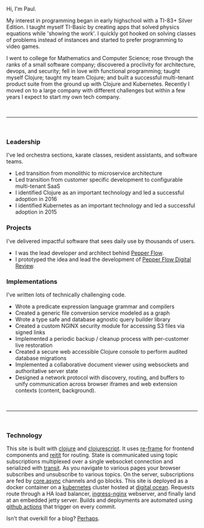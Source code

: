 Hi, I'm Paul.

My interest in programming began in early highschool with a TI-83+ Silver Edition.
I taught myself TI-Basic by creating apps that solved physics equations while 'showing the work'. 
I quickly got hooked on solving classes of problems instead of instances and started to prefer 
programming to video games.

I went to college for Mathematics and Computer Science; rose through the ranks of a small software company;
discovered a proclivity for architecture, devops, and security; fell in love with functional programming; 
taught myself Clojure; taught my team Clojure; and built a successful multi-tenant product suite from the 
ground up with Clojure and Kubernetes. Recently I moved on to a large company with different challenges but 
within a few years I expect to start my own tech company.

<br/>

___

<br/>

### Leadership

I've led orchestra sections, karate classes, resident assistants, and software teams.

- Led transition from monolithic to microservice architecture
- Led transition from customer specific development to configurable multi-tenant SaaS
- I identified Clojure as an important technology and led a successful adoption in 2016
- I identified Kubernetes as an important technology and led a successful adoption in 2015

### Projects

I've delivered impactful software that sees daily use by thousands of users.

- I was the lead developer and architect behind [Pepper Flow](https://www.vodori.com/products/pepper-flow-commercial/).
- I prototyped the idea and lead the development of [Pepper Flow Digital Review](https://www.vodori.com/products/pepper-flow-digital-review/).


### Implementations

I've written lots of technically challenging code.

- Wrote a predicate expression language grammar and compilers
- Created a generic file conversion service modeled as a graph
- Wrote a type safe and database agnostic query builder library
- Created a custom NGINX security module for accessing S3 files via signed links
- Implemented a periodic backup / cleanup process with per-customer live restoration
- Created a secure web accessible Clojure console to perform audited database migrations
- Implemented a collaborative document viewer using websockets and authoritative server state
- Designed a network protocol with discovery, routing, and buffers to unify communication across browser iframes and web extension contexts (content, background).

<br/>

___

<br/>

### Technology

This site is built with [clojure](https://clojure.org/about/rationale) and
[clojurescript](https://clojurescript.org/about/rationale). It uses [re-frame](https://github.com/Day8/re-frame) 
for frontend components and [reitit](https://github.com/metosin/reitit) for routing. State is 
communicated using topic subscriptions multiplexed over a single websocket connection and serialized 
with [transit](https://github.com/cognitect/transit-format). As you navigate to various pages your 
browser subscribes and unsubscribe to various topics. On the server, subscriptions are fed by 
[core.async](https://github.com/clojure/core.async) channels and go blocks. This site is deployed
as a docker container on a [kubernetes](https://kubernetes.io/) cluster hosted at [digital ocean](https://www.digitalocean.com/).
Requests route through a HA load balancer, [ingress-nginx](https://github.com/kubernetes/ingress-nginx) webserver, and finally land 
at an embedded jetty server. Builds and deployments are automated using [github actions](https://github.com/features/actions)
that trigger on every commit.


Isn't that overkill for a blog? [Perhaps](https://www.youtube.com/watch?v=KwIo9Y9iJ6A).